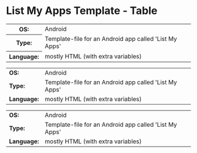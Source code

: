 # List My Apps Template - Table

<table>
<thead></thead><tbody>
 <tr><th>OS:</th><td>Android</td></tr>
 <tr><th>Type:</th><td>Template-file for an Android app called 'List My Apps'</td></tr>
 <tr><th>Language:</th><td>mostly HTML (with extra variables)</td></tr>
</tbody></table>


|                |                                                          |
| -------------  |  -------------                                           |
| **OS:**        |  Android                                                 |
| **Type:**      |  Template-file for an Android app called 'List My Apps'  |
| **Language:**  |  mostly HTML (with extra variables)                      |


|                 |                                                          |
|  -------------  |  -------------                                           |
|  **OS:**        |  Android                                                 |
|  **Type:**      |  Template-file for an Android app called 'List My Apps'  |
|  **Language:**  |  mostly HTML (with extra variables)                      |


